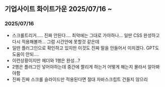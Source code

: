## 기업사이트 화이트가운 2025/07/16 ~
### 2025/07/16
* 스크롤트리거..... 진짜 안된다.... 최악에는 그대로 가야하나... 일딴 CSS 완성하고 다시 적용해볼까... 그럼 시간안에 못할것 같은데
* 일딴 플러그인으로 확인하고 있지만 이것도 진짜 말을 안들어서 미치겠다. GPT도 도움이 안되....
* 이런상황이지만 헤더와 1행은 완성...?
* 2행은 플러그인 넣어야하는데 중간에 짤리게 하는거 어떻게 해는지 몰라서 알아봐야함
* 진짜 진짜 스크롤 슬라이드만 적용된다면 절대 자바스크립트 건들지 않으리